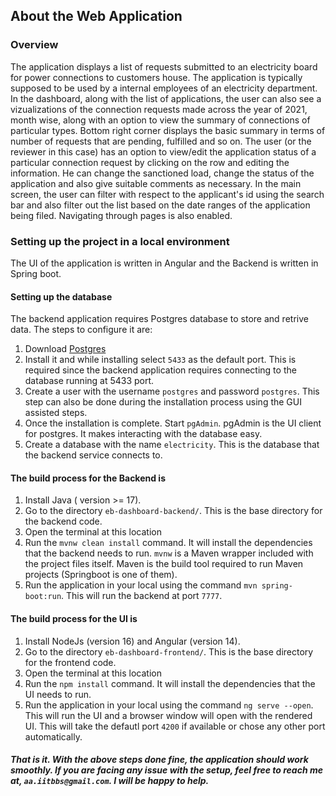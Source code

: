 ## About the Web Application

### Overview
The application displays a list of requests submitted to an electricity board for power connections to customers house. The application is typically supposed to be used by a internal employees of an electricity department.
In the dashboard, along with the list of applications, the user can also see a vizualizations of the connection requests made across the year of 2021, month wise, along with an option to view the summary of connections of particular types.
Bottom right corner displays the basic summary in terms of number of requests that are pending, fulfilled and so on.
The user (or the reviewer in this case) has an option to view/edit the application status of a particular connection request by clicking on the row and editing the information. He can change the sanctioned load, change the status of the application and also give suitable comments as necessary.
In the main screen, the user can filter with respect to the applicant's id using the search bar and also filter out the list based on the date ranges of the application being filed.
Navigating through pages is also enabled.

### Setting up the project in a local environment
The UI of the application is written in Angular and the Backend is written in Spring boot.

#### Setting up the database
The backend application requires Postgres database to store and retrive data. The steps to configure it are:
1. Download [Postgres](https://www.postgresql.org/download/) 
2. Install it and while installing select `5433` as the default port. This is required since the backend application requires connecting to the database running at 5433 port.
3. Create a user with the username `postgres` and password `postgres`. This step can also be done during the installation process using the GUI assisted steps.
4. Once the installation is complete. Start `pgAdmin`. pgAdmin is the UI client for postgres. It makes interacting with the database easy.
5. Create a database with the name `electricity`. This is the database that the backend service connects to. 
   
#### The build process for the Backend is
1. Install Java ( version >= 17).
1. Go to the directory `eb-dashboard-backend/`. This is the base directory for the backend code.
2. Open the terminal at this location
3. Run the `mvnw clean install` command. It will install the dependencies that the backend needs to run. `mvnw` is a Maven wrapper included with the project files itself. Maven is the build tool required to run Maven projects (Springboot is one of them).
4. Run the application in your local using the command `mvn spring-boot:run`. This will run the backend at port `7777`.


#### The build process for the UI is
1. Install NodeJs (version 16) and Angular (version 14).
1. Go to the directory `eb-dashboard-frontend/`. This is the base directory for the frontend code.
2. Open the terminal at this location
3. Run the `npm install` command. It will install the dependencies that the UI needs to run.
4.  Run the application in your local using the command `ng serve --open`. This will run the UI and a browser window will open with the rendered UI. This will take the defautl port `4200` if available or chose any other port automatically.

   
##### That is it. With the above steps done fine, the application should work smoothly. If you are facing any issue with the setup, feel free to reach me at, `aa.iitbbs@gmail.com`. I will be happy to help.
